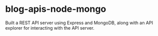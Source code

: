# blog-apis-node-mongo
Built a REST API server using Express and MongoDB, along with an API explorer for interacting with the API server.
